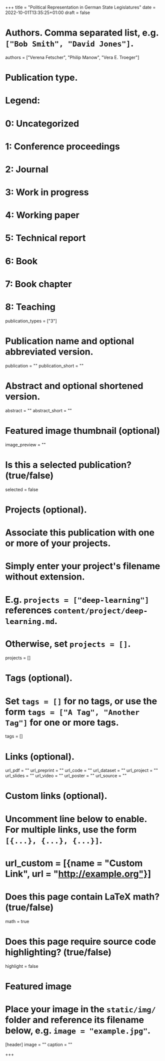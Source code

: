 +++
title = "Political Representation in German State Legislatures"
date = 2022-10-01T13:35:25+01:00
draft = false

# Authors. Comma separated list, e.g. `["Bob Smith", "David Jones"]`.
authors = ["Verena Fetscher", "Philip Manow", "Vera E. Troeger"]

# Publication type.
# Legend:
#  0: Uncategorized
#  1: Conference proceedings
#  2: Journal
#  3: Work in progress
#  4: Working paper
#  5: Technical report
#  6: Book
#  7: Book chapter
#  8: Teaching
publication_types = ["3"]

# Publication name and optional abbreviated version.
publication = ""
publication_short = ""

# Abstract and optional shortened version.
abstract = ""
abstract_short = ""

# Featured image thumbnail (optional)
image_preview = ""

# Is this a selected publication? (true/false)
selected = false

# Projects (optional).
#   Associate this publication with one or more of your projects.
#   Simply enter your project's filename without extension.
#   E.g. `projects = ["deep-learning"]` references `content/project/deep-learning.md`.
#   Otherwise, set `projects = []`.
projects = []

# Tags (optional).
#   Set `tags = []` for no tags, or use the form `tags = ["A Tag", "Another Tag"]` for one or more tags.
tags = []

# Links (optional).
url_pdf = ""
url_preprint = ""
url_code = ""
url_dataset = ""
url_project = ""
url_slides = ""
url_video = ""
url_poster = ""
url_source = ""

# Custom links (optional).
#   Uncomment line below to enable. For multiple links, use the form `[{...}, {...}, {...}]`.
# url_custom = [{name = "Custom Link", url = "http://example.org"}]

# Does this page contain LaTeX math? (true/false)
math = true

# Does this page require source code highlighting? (true/false)
highlight = false

# Featured image
# Place your image in the `static/img/` folder and reference its filename below, e.g. `image = "example.jpg"`.
[header]
image = ""
caption = ""

+++

